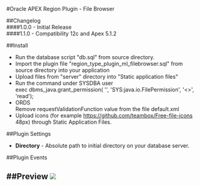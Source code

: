 #Oracle APEX Region Plugin - File Browser


##Changelog<br />
####1.0.0 - Initial Release<br />
####1.1.0 - Compatibility 12c and Apex 5.1.2<br />

##Install
- Run the database script "db.sql" from source directory.
- Import the plugin file "region_type_plugin_ml_filebrowser.sql" from source directory into your application
- Upload files from "server" directory into "Static application files"
- Run the command under SYSDBA user<br />
  exec dbms_java.grant_permission( '<OWNER>', 'SYS:java.io.FilePermission', '<<ALL FILES>>', 'read');
- ORDS<br />
  Remove requestValidationFunction value from the file default.xml<br />
  <entry key="security.requestValidationFunction"></entry>
- Upload icons (for example https://github.com/teambox/Free-file-icons  48px) through Static Application Files.


##Plugin Settings
- **Directory** - Absolute path to initial directory on your database server.

##Plugin Events


##Preview
![](https://raw.githubusercontent.com/VladMl/ml_FileBrowser/master/preview.png)
---
